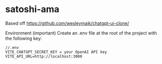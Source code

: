 # satoshi-ama

Based off https://github.com/wesleymaik/chatgpt-ui-clone/

Environment (important)
   Create an .env file at the root of the project with the following key:

```
//.env
VITE_CHATGPT_SECRET_KEY = your OpenAI API key
VITE_API_URL=http://localhost:3000
```
